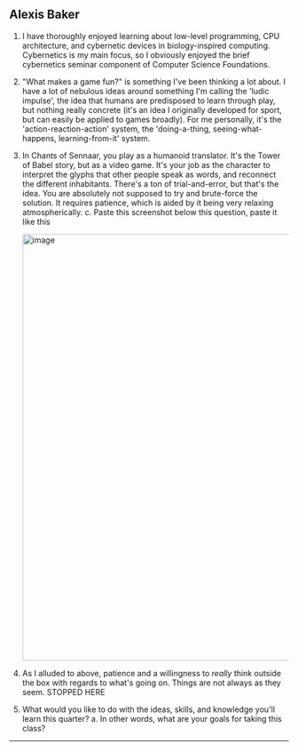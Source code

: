 ## Alexis Baker

1. I have thoroughly enjoyed learning about low-level programming, CPU architecture, and cybernetic devices in biology-inspired computing.
   Cybernetics is my main focus, so I obviously enjoyed the brief cybernetics seminar component of Computer Science Foundations.
2. "What makes a game fun?" is something I've been thinking a lot about. I have a lot of nebulous ideas around something I'm calling the
   'ludic impulse', the idea that humans are predisposed to learn through play, but nothing really concrete (it's an idea I originally
   developed for sport, but can easily be applied to games broadly). For me personally, it's the 'action-reaction-action' system, the
   'doing-a-thing, seeing-what-happens, learning-from-it' system.
3. In Chants of Sennaar, you play as a humanoid translator. It's the Tower of Babel story, but as a video game. It's your job as the character
   to interpret the glyphs that other people speak as words, and reconnect the different inhabitants. There's a ton of trial-and-error,
   but that's the idea. You are absolutely not supposed to try and brute-force the solution. It requires patience, which is aided by it being
   very relaxing atmospherically.
   c. Paste this screenshot below this question, paste it like this

   <img width="1374" height="768" alt="image" src="https://github.com/user-attachments/assets/af77a946-456e-4918-997c-9984e5c93f3e" />

5. As I alluded to above, patience and a willingness to *really* think outside the box with regards to what's going on. Things are not
   always as they seem.
   STOPPED HERE
6. What would you like to do with the ideas, skills, and knowledge you'll learn this quarter?
   a. In other words, what are your goals for taking this class?

<hr/>
